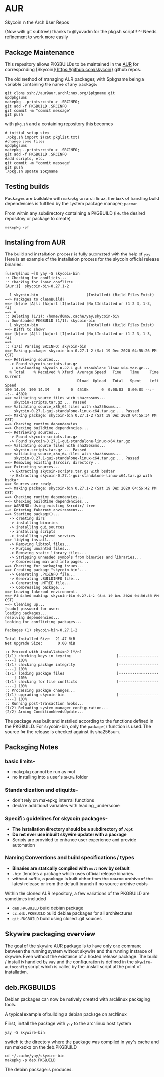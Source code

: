 # AUR
Skycoin in the Arch User Repos

(Now with git subtree!)
thanks to @yuvadm for the pkg.sh script!!
^^ Needs refinement to work more easily

## Package Maintenance

This repository allows PKGBUILDs to be maintained in the [AUR](https://aur.archlinux.org) for corresponding [Skycoin]{https://github.com/skycoin} github repos.

The old method of managing AUR packages; with $pkgname being a variable containing the name of any package:
```
git clone ssh://aur@aur.archlinux.org/$pkgname.git
updpkgsums
makepkg --printsrcinfo > .SRCINFO;
git add -f PKGBUILD .SRCINFO
git commit -m "commit message"
git push
```

with `pkg.sh` and a containing repository this becomes

```
# initial setup step
./pkg.sh import $(cat pkglist.txt)
#change some files
updpkgsums
makepkg --printsrcinfo > .SRCINFO;
git add -f PKGBUILD .SRCINFO
#add scripts, etc.
git commit -m "commit message"
git push
./pkg.sh update $pkgname
```

## Testing builds

Packages are buildable with `makepkg` on arch linux, the task of handling build dependencies is fulfilled by the system package manager; `pacman`

From within any subdirectory containing a PKGBUILD (i.e. the desired repository or package to create)
```
makepkg -sf
```

## Installing from AUR

The build and installation process is fully automated with the help of `yay`
Here is an example of the installation process for the skycoin official release binaries:
```
[user@linux ~]$ yay -S skycoin-bin
:: Checking for conflicts...
:: Checking for inner conflicts...
[Aur:1]  skycoin-bin-0.27.1-2

  1 skycoin-bin                      (Installed) (Build Files Exist)
==> Packages to cleanBuild?
==> [N]one [A]ll [Ab]ort [I]nstalled [No]tInstalled or (1 2 3, 1-3, ^4)
==> a
:: Deleting (1/1): /home/d0mo/.cache/yay/skycoin-bin
:: Downloaded PKGBUILD (1/1): skycoin-bin
  1 skycoin-bin                      (Installed) (Build Files Exist)
==> Diffs to show?
==> [N]one [A]ll [Ab]ort [I]nstalled [No]tInstalled or (1 2 3, 1-3, ^4)
==>
:: (1/1) Parsing SRCINFO: skycoin-bin
==> Making package: skycoin-bin 0.27.1-2 (Sat 19 Dec 2020 04:56:26 PM CST)
==> Retrieving sources...
  -> Found skycoin-scripts.tar.gz
  -> Downloading skycoin-0.27.1-gui-standalone-linux-x64.tar.gz...
  % Total    % Received % Xferd  Average Speed   Time    Time     Time  Current
                                 Dload  Upload   Total   Spent    Left  Speed
100 14.3M  100 14.3M    0     0  4510k      0  0:00:03  0:00:03 --:--:-- 4509k
==> Validating source files with sha256sums...
    skycoin-scripts.tar.gz ... Passed
==> Validating source_x86_64 files with sha256sums...
    skycoin-0.27.1-gui-standalone-linux-x64.tar.gz ... Passed
==> Making package: skycoin-bin 0.27.1-2 (Sat 19 Dec 2020 04:56:34 PM CST)
==> Checking runtime dependencies...
==> Checking buildtime dependencies...
==> Retrieving sources...
  -> Found skycoin-scripts.tar.gz
  -> Found skycoin-0.27.1-gui-standalone-linux-x64.tar.gz
==> Validating source files with sha256sums...
    skycoin-scripts.tar.gz ... Passed
==> Validating source_x86_64 files with sha256sums...
    skycoin-0.27.1-gui-standalone-linux-x64.tar.gz ... Passed
==> Removing existing $srcdir/ directory...
==> Extracting sources...
  -> Extracting skycoin-scripts.tar.gz with bsdtar
  -> Extracting skycoin-0.27.1-gui-standalone-linux-x64.tar.gz with bsdtar
==> Sources are ready.
==> Making package: skycoin-bin 0.27.1-2 (Sat 19 Dec 2020 04:56:42 PM CST)
==> Checking runtime dependencies...
==> Checking buildtime dependencies...
==> WARNING: Using existing $srcdir/ tree
==> Entering fakeroot environment...
==> Starting package()...
  -> creating dirs
  -> installing binaries
  -> installing gui sources
  -> installing scripts
  -> installing systemd services
==> Tidying install...
  -> Removing libtool files...
  -> Purging unwanted files...
  -> Removing static library files...
  -> Stripping unneeded symbols from binaries and libraries...
  -> Compressing man and info pages...
==> Checking for packaging issues...
==> Creating package "skycoin-bin"...
  -> Generating .PKGINFO file...
  -> Generating .BUILDINFO file...
  -> Generating .MTREE file...
  -> Compressing package...
==> Leaving fakeroot environment.
==> Finished making: skycoin-bin 0.27.1-2 (Sat 19 Dec 2020 04:56:55 PM CST)
==> Cleaning up...
[sudo] password for user:
loading packages...
resolving dependencies...
looking for conflicting packages...

Packages (1) skycoin-bin-0.27.1-2

Total Installed Size:  21.47 MiB
Net Upgrade Size:       0.00 MiB

:: Proceed with installation? [Y/n]
(1/1) checking keys in keyring                     [----------------------] 100%
(1/1) checking package integrity                   [----------------------] 100%
(1/1) loading package files                        [----------------------] 100%
(1/1) checking for file conflicts                  [----------------------] 100%
:: Processing package changes...
(1/1) upgrading skycoin-bin                        [----------------------] 100%
:: Running post-transaction hooks...
(1/2) Reloading system manager configuration...
(2/2) Arming ConditionNeedsUpdate...
```

The package was built and installed according to the functions defined in the PKGBUILD. For skycoin-bin, only the `package()` function is used. The source for the release is checked against its sha256sum.

## Packaging Notes

### basic limits-

* makepkg cannot be run as root
* no installing into a user's `$HOME` folder

### Standardization and etiquitte-

* don't rely on makepkg internal functions
* declare additional variables with leading _underscore

### Specific guidelines for skycoin packages-

* **The installation directory should be a subdirectory of `/opt`**
* **Do not ever use inbuilt skywire updater with a package**
* Scripts are provided to enhance user experience and provide automation

###  Naming Conventions and build specifications / types

* **Binaries are statically compiled with `musl` now by default**
* `-bin` denotes a package which uses official release binaries.
* without suffix, a package is built either from the source archive of the latest release or from the default branch if no source archive exists

Within the cloned AUR repository, a few variations of the PKGBUILD are sometimes included

* `deb.PKGBUILD` build debian package
* `cc.deb.PKGBUILD` build debian packages for all architectures
* `git.PKGBUILD` build using cloned .git sources

## Skywire packaging overview

The goal of the skywire AUR package is to have only one command between the running system without skywire and the running instance of skywire. Even without the existance of a hosted release package. The build / install is handled by `yay` and the configuration is defined in the `skywire-autoconfig` script which is called by the .install script at the point of installation.

## deb.PKGBUILDS

Debian packages can now be natively created with archlinux packaging tools.

A typical example of building a debian package on archlinux

Fiirst, install the package with `yay` to the archlinux host system
```
yay -S skywire-bin
```

switch to the directory where the package was compiled in yay's cache and run makepkg on the deb.PKGBUILD

```
cd ~/.cache/yay/skywire-bin
makepkg -p deb.PKGBUILD
```
The debian package is produced.


